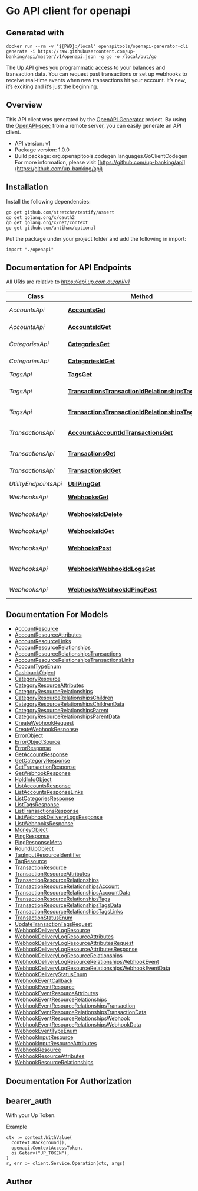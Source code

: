 # Go API client for openapi

## Generated with

```
docker run --rm -v "${PWD}:/local" openapitools/openapi-generator-cli generate -i https://raw.githubusercontent.com/up-banking/api/master/v1/openapi.json -g go -o /local/out/go
```
The Up API gives you programmatic access to your balances and
transaction data. You can request past transactions or set up
webhooks to receive real-time events when new transactions hit your
account. It’s new, it’s exciting and it’s just the beginning.


## Overview
This API client was generated by the [OpenAPI Generator](https://openapi-generator.tech) project.  By using the [OpenAPI-spec](https://www.openapis.org/) from a remote server, you can easily generate an API client.

- API version: v1
- Package version: 1.0.0
- Build package: org.openapitools.codegen.languages.GoClientCodegen
For more information, please visit [https://github.com/up-banking/api](https://github.com/up-banking/api)

## Installation

Install the following dependencies:

```shell
go get github.com/stretchr/testify/assert
go get golang.org/x/oauth2
go get golang.org/x/net/context
go get github.com/antihax/optional
```

Put the package under your project folder and add the following in import:

```golang
import "./openapi"
```

## Documentation for API Endpoints

All URIs are relative to *https://api.up.com.au/api/v1*

Class | Method | HTTP request | Description
------------ | ------------- | ------------- | -------------
*AccountsApi* | [**AccountsGet**](docs/AccountsApi.md#accountsget) | **Get** /accounts | List accounts
*AccountsApi* | [**AccountsIdGet**](docs/AccountsApi.md#accountsidget) | **Get** /accounts/{id} | Retrieve account
*CategoriesApi* | [**CategoriesGet**](docs/CategoriesApi.md#categoriesget) | **Get** /categories | List categories
*CategoriesApi* | [**CategoriesIdGet**](docs/CategoriesApi.md#categoriesidget) | **Get** /categories/{id} | Retrieve category
*TagsApi* | [**TagsGet**](docs/TagsApi.md#tagsget) | **Get** /tags | List tags
*TagsApi* | [**TransactionsTransactionIdRelationshipsTagsDelete**](docs/TagsApi.md#transactionstransactionidrelationshipstagsdelete) | **Delete** /transactions/{transactionId}/relationships/tags | Remove tags from transaction
*TagsApi* | [**TransactionsTransactionIdRelationshipsTagsPost**](docs/TagsApi.md#transactionstransactionidrelationshipstagspost) | **Post** /transactions/{transactionId}/relationships/tags | Add tags to transaction
*TransactionsApi* | [**AccountsAccountIdTransactionsGet**](docs/TransactionsApi.md#accountsaccountidtransactionsget) | **Get** /accounts/{accountId}/transactions | List transactions by account
*TransactionsApi* | [**TransactionsGet**](docs/TransactionsApi.md#transactionsget) | **Get** /transactions | List transactions
*TransactionsApi* | [**TransactionsIdGet**](docs/TransactionsApi.md#transactionsidget) | **Get** /transactions/{id} | Retrieve transaction
*UtilityEndpointsApi* | [**UtilPingGet**](docs/UtilityEndpointsApi.md#utilpingget) | **Get** /util/ping | Ping
*WebhooksApi* | [**WebhooksGet**](docs/WebhooksApi.md#webhooksget) | **Get** /webhooks | List webhooks
*WebhooksApi* | [**WebhooksIdDelete**](docs/WebhooksApi.md#webhooksiddelete) | **Delete** /webhooks/{id} | Delete webhook
*WebhooksApi* | [**WebhooksIdGet**](docs/WebhooksApi.md#webhooksidget) | **Get** /webhooks/{id} | Retrieve webhook
*WebhooksApi* | [**WebhooksPost**](docs/WebhooksApi.md#webhookspost) | **Post** /webhooks | Create webhook
*WebhooksApi* | [**WebhooksWebhookIdLogsGet**](docs/WebhooksApi.md#webhookswebhookidlogsget) | **Get** /webhooks/{webhookId}/logs | List webhook logs
*WebhooksApi* | [**WebhooksWebhookIdPingPost**](docs/WebhooksApi.md#webhookswebhookidpingpost) | **Post** /webhooks/{webhookId}/ping | Ping webhook


## Documentation For Models

 - [AccountResource](docs/AccountResource.md)
 - [AccountResourceAttributes](docs/AccountResourceAttributes.md)
 - [AccountResourceLinks](docs/AccountResourceLinks.md)
 - [AccountResourceRelationships](docs/AccountResourceRelationships.md)
 - [AccountResourceRelationshipsTransactions](docs/AccountResourceRelationshipsTransactions.md)
 - [AccountResourceRelationshipsTransactionsLinks](docs/AccountResourceRelationshipsTransactionsLinks.md)
 - [AccountTypeEnum](docs/AccountTypeEnum.md)
 - [CashbackObject](docs/CashbackObject.md)
 - [CategoryResource](docs/CategoryResource.md)
 - [CategoryResourceAttributes](docs/CategoryResourceAttributes.md)
 - [CategoryResourceRelationships](docs/CategoryResourceRelationships.md)
 - [CategoryResourceRelationshipsChildren](docs/CategoryResourceRelationshipsChildren.md)
 - [CategoryResourceRelationshipsChildrenData](docs/CategoryResourceRelationshipsChildrenData.md)
 - [CategoryResourceRelationshipsParent](docs/CategoryResourceRelationshipsParent.md)
 - [CategoryResourceRelationshipsParentData](docs/CategoryResourceRelationshipsParentData.md)
 - [CreateWebhookRequest](docs/CreateWebhookRequest.md)
 - [CreateWebhookResponse](docs/CreateWebhookResponse.md)
 - [ErrorObject](docs/ErrorObject.md)
 - [ErrorObjectSource](docs/ErrorObjectSource.md)
 - [ErrorResponse](docs/ErrorResponse.md)
 - [GetAccountResponse](docs/GetAccountResponse.md)
 - [GetCategoryResponse](docs/GetCategoryResponse.md)
 - [GetTransactionResponse](docs/GetTransactionResponse.md)
 - [GetWebhookResponse](docs/GetWebhookResponse.md)
 - [HoldInfoObject](docs/HoldInfoObject.md)
 - [ListAccountsResponse](docs/ListAccountsResponse.md)
 - [ListAccountsResponseLinks](docs/ListAccountsResponseLinks.md)
 - [ListCategoriesResponse](docs/ListCategoriesResponse.md)
 - [ListTagsResponse](docs/ListTagsResponse.md)
 - [ListTransactionsResponse](docs/ListTransactionsResponse.md)
 - [ListWebhookDeliveryLogsResponse](docs/ListWebhookDeliveryLogsResponse.md)
 - [ListWebhooksResponse](docs/ListWebhooksResponse.md)
 - [MoneyObject](docs/MoneyObject.md)
 - [PingResponse](docs/PingResponse.md)
 - [PingResponseMeta](docs/PingResponseMeta.md)
 - [RoundUpObject](docs/RoundUpObject.md)
 - [TagInputResourceIdentifier](docs/TagInputResourceIdentifier.md)
 - [TagResource](docs/TagResource.md)
 - [TransactionResource](docs/TransactionResource.md)
 - [TransactionResourceAttributes](docs/TransactionResourceAttributes.md)
 - [TransactionResourceRelationships](docs/TransactionResourceRelationships.md)
 - [TransactionResourceRelationshipsAccount](docs/TransactionResourceRelationshipsAccount.md)
 - [TransactionResourceRelationshipsAccountData](docs/TransactionResourceRelationshipsAccountData.md)
 - [TransactionResourceRelationshipsTags](docs/TransactionResourceRelationshipsTags.md)
 - [TransactionResourceRelationshipsTagsData](docs/TransactionResourceRelationshipsTagsData.md)
 - [TransactionResourceRelationshipsTagsLinks](docs/TransactionResourceRelationshipsTagsLinks.md)
 - [TransactionStatusEnum](docs/TransactionStatusEnum.md)
 - [UpdateTransactionTagsRequest](docs/UpdateTransactionTagsRequest.md)
 - [WebhookDeliveryLogResource](docs/WebhookDeliveryLogResource.md)
 - [WebhookDeliveryLogResourceAttributes](docs/WebhookDeliveryLogResourceAttributes.md)
 - [WebhookDeliveryLogResourceAttributesRequest](docs/WebhookDeliveryLogResourceAttributesRequest.md)
 - [WebhookDeliveryLogResourceAttributesResponse](docs/WebhookDeliveryLogResourceAttributesResponse.md)
 - [WebhookDeliveryLogResourceRelationships](docs/WebhookDeliveryLogResourceRelationships.md)
 - [WebhookDeliveryLogResourceRelationshipsWebhookEvent](docs/WebhookDeliveryLogResourceRelationshipsWebhookEvent.md)
 - [WebhookDeliveryLogResourceRelationshipsWebhookEventData](docs/WebhookDeliveryLogResourceRelationshipsWebhookEventData.md)
 - [WebhookDeliveryStatusEnum](docs/WebhookDeliveryStatusEnum.md)
 - [WebhookEventCallback](docs/WebhookEventCallback.md)
 - [WebhookEventResource](docs/WebhookEventResource.md)
 - [WebhookEventResourceAttributes](docs/WebhookEventResourceAttributes.md)
 - [WebhookEventResourceRelationships](docs/WebhookEventResourceRelationships.md)
 - [WebhookEventResourceRelationshipsTransaction](docs/WebhookEventResourceRelationshipsTransaction.md)
 - [WebhookEventResourceRelationshipsTransactionData](docs/WebhookEventResourceRelationshipsTransactionData.md)
 - [WebhookEventResourceRelationshipsWebhook](docs/WebhookEventResourceRelationshipsWebhook.md)
 - [WebhookEventResourceRelationshipsWebhookData](docs/WebhookEventResourceRelationshipsWebhookData.md)
 - [WebhookEventTypeEnum](docs/WebhookEventTypeEnum.md)
 - [WebhookInputResource](docs/WebhookInputResource.md)
 - [WebhookInputResourceAttributes](docs/WebhookInputResourceAttributes.md)
 - [WebhookResource](docs/WebhookResource.md)
 - [WebhookResourceAttributes](docs/WebhookResourceAttributes.md)
 - [WebhookResourceRelationships](docs/WebhookResourceRelationships.md)


## Documentation For Authorization



## bearer_auth

With your Up Token.

Example

```golang
ctx := context.WithValue(
  context.Background(),
  openapi.ContextAccessToken,
  os.Getenv("UP_TOKEN"),
)
r, err := client.Service.Operation(ctx, args)
```



## Author



